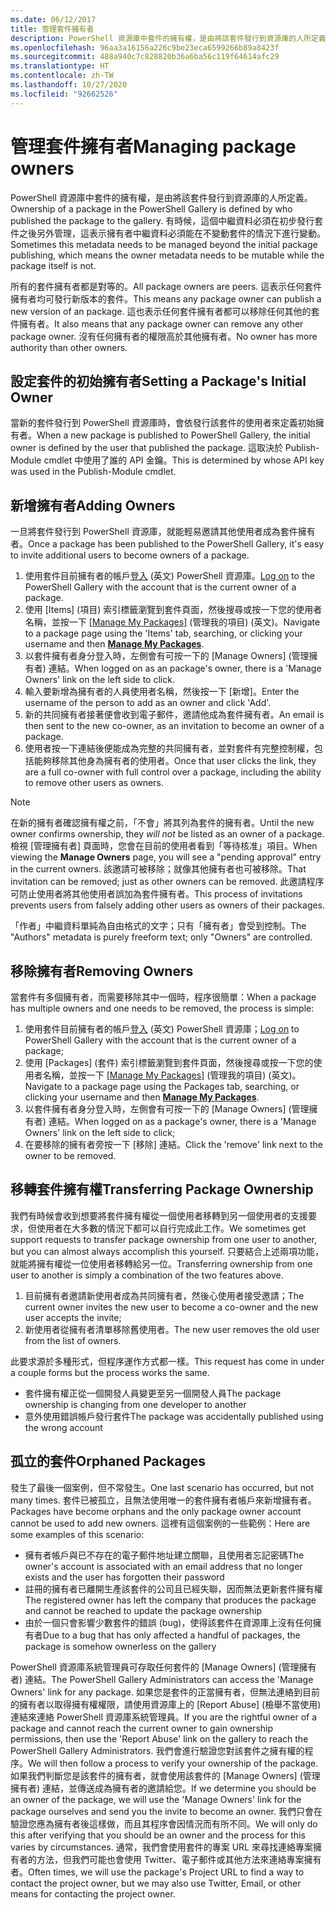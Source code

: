 ```yaml
---
ms.date: 06/12/2017
title: 管理套件擁有者
description: PowerShell 資源庫中套件的擁有權，是由將該套件發行到資源庫的人所定義。
ms.openlocfilehash: 96aa3a16156a226c9be23eca6599266b89a8423f
ms.sourcegitcommit: 488a940c7c828820b36a6ba56c119f64614afc29
ms.translationtype: HT
ms.contentlocale: zh-TW
ms.lasthandoff: 10/27/2020
ms.locfileid: "92662526"
---
```

# <a name="managing-package-owners"></a><span data-ttu-id="50ebf-103">管理套件擁有者</span><span class="sxs-lookup"><span data-stu-id="50ebf-103">Managing package owners</span></span>

<span data-ttu-id="50ebf-104">PowerShell 資源庫中套件的擁有權，是由將該套件發行到資源庫的人所定義。</span><span class="sxs-lookup"><span data-stu-id="50ebf-104">Ownership of a package in the PowerShell Gallery is defined by who published the package to the gallery.</span></span> <span data-ttu-id="50ebf-105">有時候，這個中繼資料必須在初步發行套件之後另外管理，這表示擁有者中繼資料必須能在不變動套件的情況下進行變動。</span><span class="sxs-lookup"><span data-stu-id="50ebf-105">Sometimes this metadata needs to be managed beyond the initial package publishing, which means the owner metadata needs to be mutable while the package itself is not.</span></span>

<span data-ttu-id="50ebf-106">所有的套件擁有者都是對等的。</span><span class="sxs-lookup"><span data-stu-id="50ebf-106">All package owners are peers.</span></span> <span data-ttu-id="50ebf-107">這表示任何套件擁有者均可發行新版本的套件。</span><span class="sxs-lookup"><span data-stu-id="50ebf-107">This means any package owner can publish a new version of an package.</span></span>
<span data-ttu-id="50ebf-108">這也表示任何套件擁有者都可以移除任何其他的套件擁有者。</span><span class="sxs-lookup"><span data-stu-id="50ebf-108">It also means that any package owner can remove any other package owner.</span></span> <span data-ttu-id="50ebf-109">沒有任何擁有者的權限高於其他擁有者。</span><span class="sxs-lookup"><span data-stu-id="50ebf-109">No owner has more authority than other owners.</span></span>

## <a name="setting-a-packages-initial-owner"></a><span data-ttu-id="50ebf-110">設定套件的初始擁有者</span><span class="sxs-lookup"><span data-stu-id="50ebf-110">Setting a Package's Initial Owner</span></span>

<span data-ttu-id="50ebf-111">當新的套件發行到 PowerShell 資源庫時，會依發行該套件的使用者來定義初始擁有者。</span><span class="sxs-lookup"><span data-stu-id="50ebf-111">When a new package is published to PowerShell Gallery, the initial owner is defined by the user that published the package.</span></span> <span data-ttu-id="50ebf-112">這取決於 Publish-Module cmdlet 中使用了誰的 API 金鑰。</span><span class="sxs-lookup"><span data-stu-id="50ebf-112">This is determined by whose API key was used in the Publish-Module cmdlet.</span></span>

## <a name="adding-owners"></a><span data-ttu-id="50ebf-113">新增擁有者</span><span class="sxs-lookup"><span data-stu-id="50ebf-113">Adding Owners</span></span>

<span data-ttu-id="50ebf-114">一旦將套件發行到 PowerShell 資源庫，就能輕易邀請其他使用者成為套件擁有者。</span><span class="sxs-lookup"><span data-stu-id="50ebf-114">Once a package has been published to the PowerShell Gallery, it's easy to invite additional users to become owners of a package.</span></span>

1. <span data-ttu-id="50ebf-115">使用套件目前擁有者的帳戶[登入](https://powershellgallery.com/users/account/LogOn) \(英文\) PowerShell 資源庫。</span><span class="sxs-lookup"><span data-stu-id="50ebf-115">[Log on](https://powershellgallery.com/users/account/LogOn) to the PowerShell Gallery with the account that is the current owner of a package.</span></span>
1. <span data-ttu-id="50ebf-116">使用 [Items] \(項目\) 索引標籤瀏覽到套件頁面，然後搜尋或按一下您的使用者名稱，並按一下 [[Manage My Packages]](https://www.powershellgallery.com/account/Packages) \(管理我的項目\) \(英文\)。</span><span class="sxs-lookup"><span data-stu-id="50ebf-116">Navigate to a package page using the 'Items' tab, searching, or clicking your username and then [**Manage My Packages**](https://www.powershellgallery.com/account/Packages).</span></span>
1. <span data-ttu-id="50ebf-117">以套件擁有者身分登入時，左側會有可按一下的 [Manage Owners] \(管理擁有者\) 連結。</span><span class="sxs-lookup"><span data-stu-id="50ebf-117">When logged on as an package's owner, there is a 'Manage Owners' link on the left side to click.</span></span>
1. <span data-ttu-id="50ebf-118">輸入要新增為擁有者的人員使用者名稱，然後按一下 [新增]。</span><span class="sxs-lookup"><span data-stu-id="50ebf-118">Enter the username of the person to add as an owner and click 'Add'.</span></span>
1. <span data-ttu-id="50ebf-119">新的共同擁有者接著便會收到電子郵件，邀請他成為套件擁有者。</span><span class="sxs-lookup"><span data-stu-id="50ebf-119">An email is then sent to the new co-owner, as an invitation to become an owner of a package.</span></span>
1. <span data-ttu-id="50ebf-120">使用者按一下連結後便能成為完整的共同擁有者，並對套件有完整控制權，包括能夠移除其他身為擁有者的使用者。</span><span class="sxs-lookup"><span data-stu-id="50ebf-120">Once that user clicks the link, they are a full co-owner with full control over a package, including the ability to remove other users as owners.</span></span>

> [!NOTE]
> <span data-ttu-id="50ebf-121">在新的擁有者確認擁有權之前，「不會」將其列為套件的擁有者。</span><span class="sxs-lookup"><span data-stu-id="50ebf-121">Until the new owner confirms ownership, they *will not* be listed as an owner of a package.</span></span> <span data-ttu-id="50ebf-122">檢視 [管理擁有者]  頁面時，您會在目前的使用者看到「等待核准」項目。</span><span class="sxs-lookup"><span data-stu-id="50ebf-122">When viewing the **Manage Owners** page, you will see a "pending approval" entry in the current owners.</span></span>
> <span data-ttu-id="50ebf-123">該邀請可被移除；就像其他擁有者也可被移除。</span><span class="sxs-lookup"><span data-stu-id="50ebf-123">That invitation can be removed; just as other owners can be removed.</span></span> <span data-ttu-id="50ebf-124">此邀請程序可防止使用者將其他使用者誤加為套件擁有者。</span><span class="sxs-lookup"><span data-stu-id="50ebf-124">This process of invitations prevents users from falsely adding other users as owners of their packages.</span></span>

<span data-ttu-id="50ebf-125">「作者」中繼資料單純為自由格式的文字；只有「擁有者」會受到控制。</span><span class="sxs-lookup"><span data-stu-id="50ebf-125">The "Authors" metadata is purely freeform text; only "Owners" are controlled.</span></span>

## <a name="removing-owners"></a><span data-ttu-id="50ebf-126">移除擁有者</span><span class="sxs-lookup"><span data-stu-id="50ebf-126">Removing Owners</span></span>

<span data-ttu-id="50ebf-127">當套件有多個擁有者，而需要移除其中一個時，程序很簡單：</span><span class="sxs-lookup"><span data-stu-id="50ebf-127">When a package has multiple owners and one needs to be removed, the process is simple:</span></span>

1. <span data-ttu-id="50ebf-128">使用套件目前擁有者的帳戶[登入](https://powershellgallery.com/users/account/LogOn) \(英文\) PowerShell 資源庫；</span><span class="sxs-lookup"><span data-stu-id="50ebf-128">[Log on](https://powershellgallery.com/users/account/LogOn) to PowerShell Gallery with the account that is the current owner of a package;</span></span>
1. <span data-ttu-id="50ebf-129">使用 [Packages] \(套件\) 索引標籤瀏覽到套件頁面，然後搜尋或按一下您的使用者名稱，並按一下 [[Manage My Packages]](https://www.powershellgallery.com/account/Packages) \(管理我的項目\) \(英文\)。</span><span class="sxs-lookup"><span data-stu-id="50ebf-129">Navigate to a package page using the Packages tab, searching, or clicking your username and then [**Manage My Packages**](https://www.powershellgallery.com/account/Packages).</span></span>
1. <span data-ttu-id="50ebf-130">以套件擁有者身分登入時，左側會有可按一下的 [Manage Owners] \(管理擁有者\) 連結。</span><span class="sxs-lookup"><span data-stu-id="50ebf-130">When logged on as a package's owner, there is a 'Manage Owners' link on the left side to click;</span></span>
1. <span data-ttu-id="50ebf-131">在要移除的擁有者旁按一下 [移除] 連結。</span><span class="sxs-lookup"><span data-stu-id="50ebf-131">Click the 'remove' link next to the owner to be removed.</span></span>

## <a name="transferring-package-ownership"></a><span data-ttu-id="50ebf-132">移轉套件擁有權</span><span class="sxs-lookup"><span data-stu-id="50ebf-132">Transferring Package Ownership</span></span>

<span data-ttu-id="50ebf-133">我們有時候會收到想要將套件擁有權從一個使用者移轉到另一個使用者的支援要求，但使用者在大多數的情況下都可以自行完成此工作。</span><span class="sxs-lookup"><span data-stu-id="50ebf-133">We sometimes get support requests to transfer package ownership from one user to another, but you can almost always accomplish this yourself.</span></span> <span data-ttu-id="50ebf-134">只要結合上述兩項功能，就能將擁有權從一位使用者移轉給另一位。</span><span class="sxs-lookup"><span data-stu-id="50ebf-134">Transferring ownership from one user to another is simply a combination of the two features above.</span></span>

1. <span data-ttu-id="50ebf-135">目前擁有者邀請新使用者成為共同擁有者，然後心使用者接受邀請；</span><span class="sxs-lookup"><span data-stu-id="50ebf-135">The current owner invites the new user to become a co-owner and the new user accepts the invite;</span></span>
1. <span data-ttu-id="50ebf-136">新使用者從擁有者清單移除舊使用者。</span><span class="sxs-lookup"><span data-stu-id="50ebf-136">The new user removes the old user from the list of owners.</span></span>

<span data-ttu-id="50ebf-137">此要求源於多種形式，但程序運作方式都一樣。</span><span class="sxs-lookup"><span data-stu-id="50ebf-137">This request has come in under a couple forms but the process works the same.</span></span>

- <span data-ttu-id="50ebf-138">套件擁有權正從一個開發人員變更至另一個開發人員</span><span class="sxs-lookup"><span data-stu-id="50ebf-138">The package ownership is changing from one developer to another</span></span>
- <span data-ttu-id="50ebf-139">意外使用錯誤帳戶發行套件</span><span class="sxs-lookup"><span data-stu-id="50ebf-139">The package was accidentally published using the wrong account</span></span>

## <a name="orphaned-packages"></a><span data-ttu-id="50ebf-140">孤立的套件</span><span class="sxs-lookup"><span data-stu-id="50ebf-140">Orphaned Packages</span></span>

<span data-ttu-id="50ebf-141">發生了最後一個案例，但不常發生。</span><span class="sxs-lookup"><span data-stu-id="50ebf-141">One last scenario has occurred, but not many times.</span></span> <span data-ttu-id="50ebf-142">套件已被孤立，且無法使用唯一的套件擁有者帳戶來新增擁有者。</span><span class="sxs-lookup"><span data-stu-id="50ebf-142">Packages have become orphans and the only package owner account cannot be used to add new owners.</span></span> <span data-ttu-id="50ebf-143">這裡有這個案例的一些範例：</span><span class="sxs-lookup"><span data-stu-id="50ebf-143">Here are some examples of this scenario:</span></span>

- <span data-ttu-id="50ebf-144">擁有者帳戶與已不存在的電子郵件地址建立關聯，且使用者忘記密碼</span><span class="sxs-lookup"><span data-stu-id="50ebf-144">The owner's account is associated with an email address that no longer exists and the user has forgotten their password</span></span>
- <span data-ttu-id="50ebf-145">註冊的擁有者已離開生產該套件的公司且已經失聯，因而無法更新套件擁有權</span><span class="sxs-lookup"><span data-stu-id="50ebf-145">The registered owner has left the company that produces the package and cannot be reached to update the package ownership</span></span>
- <span data-ttu-id="50ebf-146">由於一個只會影響少數套件的錯誤 (bug)，使得該套件在資源庫上沒有任何擁有者</span><span class="sxs-lookup"><span data-stu-id="50ebf-146">Due to a bug that has only affected a handful of packages, the package is somehow ownerless on the gallery</span></span>

<span data-ttu-id="50ebf-147">PowerShell 資源庫系統管理員可存取任何套件的 [Manage Owners] \(管理擁有者\) 連結。</span><span class="sxs-lookup"><span data-stu-id="50ebf-147">The PowerShell Gallery Administrators can access the 'Manage Owners' link for any package.</span></span> <span data-ttu-id="50ebf-148">如果您是套件的正當擁有者，但無法連絡到目前的擁有者以取得擁有權權限，請使用資源庫上的 [Report Abuse] \(檢舉不當使用\) 連結來連絡 PowerShell 資源庫系統管理員。</span><span class="sxs-lookup"><span data-stu-id="50ebf-148">If you are the rightful owner of a package and cannot reach the current owner to gain ownership permissions, then use the 'Report Abuse' link on the gallery to reach the PowerShell Gallery Administrators.</span></span> <span data-ttu-id="50ebf-149">我們會進行驗證您對該套件之擁有權的程序。</span><span class="sxs-lookup"><span data-stu-id="50ebf-149">We will then follow a process to verify your ownership of the package.</span></span> <span data-ttu-id="50ebf-150">如果我們判斷您是該套件的擁有者，就會使用該套件的 [Manage Owners] \(管理擁有者\) 連結，並傳送成為擁有者的邀請給您。</span><span class="sxs-lookup"><span data-stu-id="50ebf-150">If we determine you should be an owner of the package, we will use the 'Manage Owners' link for the package ourselves and send you the invite to become an owner.</span></span> <span data-ttu-id="50ebf-151">我們只會在驗證您應為擁有者後這樣做，而且其程序會因情況而有所不同。</span><span class="sxs-lookup"><span data-stu-id="50ebf-151">We will only do this after verifying that you should be an owner and the process for this varies by circumstances.</span></span> <span data-ttu-id="50ebf-152">通常，我們會使用套件的專案 URL 來尋找連絡專案擁有者的方法，但我們可能也會使用 Twitter、電子郵件或其他方法來連絡專案擁有者。</span><span class="sxs-lookup"><span data-stu-id="50ebf-152">Often times, we will use the package's Project URL to find a way to contact the project owner, but we may also use Twitter, Email, or other means for contacting the project owner.</span></span>
